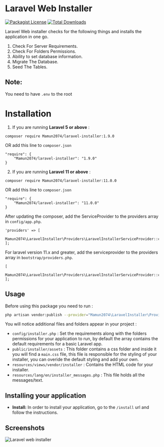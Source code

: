 # Laravel Web Installer

[![Packagist License](https://poser.pugx.org/Mamun2074/laravel-installer/license)]()
[![Total Downloads](https://poser.pugx.org/Mamun2074/laravel-installer/d/total)](https://packagist.org/packages/Mamun2074/laravel-installer)

Laravel Web installer checks for the following things and installs the application in one go.

1. Check For Server Requirements.
2. Check For Folders Permissions.
3. Ability to set database information.
4. Migrate The Database.
5. Seed The Tables.

## Note:
You need to have `.env` to the root



# Installation

1)  If you are running **Laravel 5 or above** :

```
composer require Mamun2074/laravel-installer:1.9.0
```
OR add this line to `composer.json`

```
"require": {
    "Mamun2074/laravel-installer": "1.9.0"
}
```
2)  If you are running **Laravel 11 or above** :
```
composer require Mamun2074/laravel-installer:11.0.0
```
OR add this line to `composer.json`
```
"require": {
    "Mamun2074/laravel-installer": "11.0.0"
}
```

After updating the composer, add the ServiceProvider to the providers array in `config/app.php`.

```
'providers' => [
    Mamun2074\LaravelInstaller\Providers\LaravelInstallerServiceProvider::class,
];
```


For laravel version 11.x and greater, add the serviceprovider to the providers array in `bootstrap/providers.php`.

```
[
    Mamun2074\LaravelInstaller\Providers\LaravelInstallerServiceProvider::class,
];
```

## Usage

Before using this package you need to run :
```bash
php artisan vendor:publish --provider="Mamun2074\LaravelInstaller\Providers\LaravelInstallerServiceProvider"
```

You will notice additional files and folders appear in your project :
 
 - `config/installer.php` : Set the requirements along with the folders permissions for your application to run, by default the array contains the default requirements for a basic Laravel app.
 - `public/installer/assets` : This folder contains a css folder and inside it you will find a `main.css` file, this file is responsible for the styling of your installer, you can overide the default styling and add your own.
 - `resources/views/vendor/installer` : Contains the HTML code for your installer.
 - `resources/lang/en/installer_messages.php` : This file holds all the messages/text.

## Installing your application
- **Install:** In order to install your application, go to the `/install` url and follow the instructions.
## Screenshots
 
![Laravel web installer](http://public.froid.works/knap1.png)

